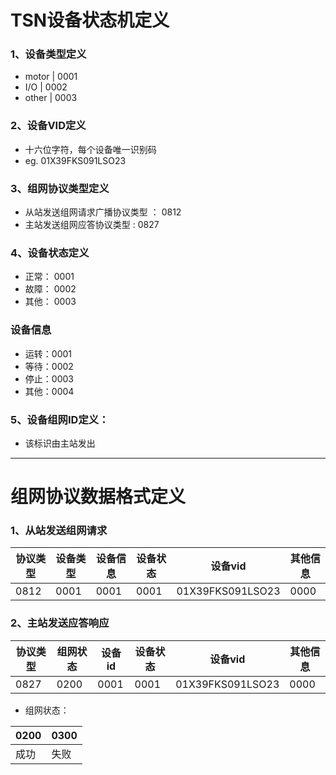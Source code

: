 # TSN设备状态机定义 #

### 1、设备类型定义 
+ motor | 0001
+ I/O   | 0002
+ other | 0003
### 2、设备VID定义
+ 十六位字符，每个设备唯一识别码 
+ eg. 01X39FKS091LSO23
### 3、组网协议类型定义
+ 从站发送组网请求广播协议类型 ： 0812
+ 主站发送组网应答协议类型 : 0827
### 4、设备状态定义
+ 正常： 0001
+ 故障： 0002
+ 其他： 0003
### 设备信息
+ 运转：0001
+ 等待：0002
+ 停止：0003
+ 其他：0004
### 5、设备组网ID定义：
+ 该标识由主站发出
----
# 组网协议数据格式定义
### 1、从站发送组网请求

协议类型|设备类型|设备信息|设备状态|设备vid|其他信息|
----|----|----|----|----|----|
0812|0001|0001|0001|01X39FKS091LSO23|0000

### 2、主站发送应答响应
协议类型|组网状态|设备id|设备状态|设备vid|其他信息|
----|----|----|----|----|----|
0827|0200|0001|0001|01X39FKS091LSO23|0000

+ 组网状态：

0200|0300|
----|----|
成功|失败





